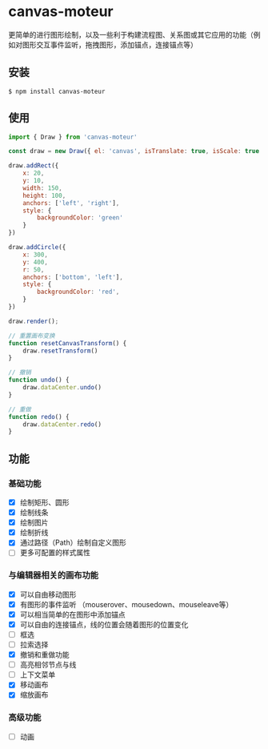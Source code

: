 # canvas-moteur

更简单的进行图形绘制，以及一些利于构建流程图、关系图或其它应用的功能（例如对图形交互事件监听，拖拽图形，添加锚点，连接锚点等）

## 安装

```
$ npm install canvas-moteur
```

## 使用 

```javascript
import { Draw } from 'canvas-moteur'

const draw = new Draw({ el: 'canvas', isTranslate: true, isScale: true })

draw.addRect({
    x: 20,
    y: 10,
    width: 150,
    height: 100,
    anchors: ['left', 'right'],
    style: {
        backgroundColor: 'green'
    }
})  

draw.addCircle({
    x: 300,
    y: 400,
    r: 50,
    anchors: ['bottom', 'left'],
    style: {
        backgroundColor: 'red',
    }
})

draw.render();

// 重置画布变换
function resetCanvasTransform() {
    draw.resetTransform()
}

// 撤销
function undo() {
    draw.dataCenter.undo()
}

// 重做
function redo() {
    draw.dataCenter.redo()
}

```

## 功能

### 基础功能
- [x] 绘制矩形、圆形
- [x] 绘制线条
- [x] 绘制图片
- [x] 绘制折线
- [x] 通过路径（Path）绘制自定义图形
- [ ] 更多可配置的样式属性

### 与编辑器相关的画布功能
- [x] 可以自由移动图形
- [x] 有图形的事件监听 （mouserover、mousedown、mouseleave等）
- [x] 可以相当简单的在图形中添加锚点
- [x] 可以自由的连接锚点，线的位置会随着图形的位置变化
- [ ] 框选
- [ ] 拉索选择
- [x] 撤销和重做功能
- [ ] 高亮相邻节点与线
- [ ] 上下文菜单
- [x] 移动画布
- [x] 缩放画布

### 高级功能
- [ ] 动画

